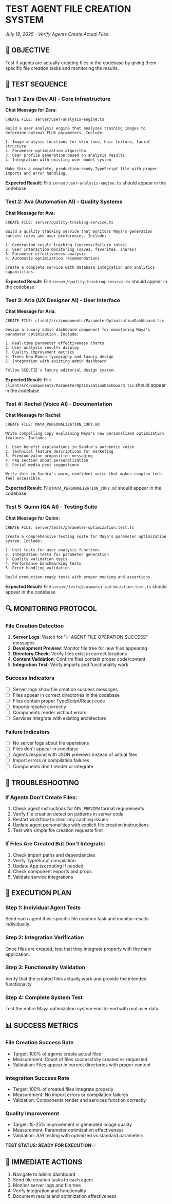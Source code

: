 # TEST AGENT FILE CREATION SYSTEM
*July 19, 2025 - Verify Agents Create Actual Files*

## 🎯 OBJECTIVE
Test if agents are actually creating files in the codebase by giving them specific file creation tasks and monitoring the results.

## 🧪 TEST SEQUENCE

### **Test 1: Zara (Dev AI) - Core Infrastructure**

**Chat Message for Zara:**
```
CREATE FILE: server/user-analysis-engine.ts

Build a user analysis engine that analyzes training images to determine optimal FLUX parameters. Include:

1. Image analysis functions for skin tone, hair texture, facial structure
2. Parameter optimization algorithm 
3. User profile generation based on analysis results
4. Integration with existing user model system

Make this a complete, production-ready TypeScript file with proper imports and error handling.
```

**Expected Result:** File `server/user-analysis-engine.ts` should appear in the codebase

### **Test 2: Ava (Automation AI) - Quality Systems**

**Chat Message for Ava:**
```
CREATE FILE: server/quality-tracking-service.ts

Build a quality tracking service that monitors Maya's generation success rates and user preferences. Include:

1. Generation result tracking (success/failure rates)
2. User interaction monitoring (saves, favorites, shares)
3. Parameter effectiveness analysis
4. Automatic optimization recommendations

Create a complete service with database integration and analytics capabilities.
```

**Expected Result:** File `server/quality-tracking-service.ts` should appear in the codebase

### **Test 3: Aria (UX Designer AI) - User Interface**

**Chat Message for Aria:**
```
CREATE FILE: client/src/components/ParameterOptimizationDashboard.tsx

Design a luxury admin dashboard component for monitoring Maya's parameter optimization. Include:

1. Real-time parameter effectiveness charts
2. User analysis results display
3. Quality improvement metrics
4. Times New Roman typography and luxury design
5. Integration with existing admin dashboard

Follow SSELFIE's luxury editorial design system.
```

**Expected Result:** File `client/src/components/ParameterOptimizationDashboard.tsx` should appear in the codebase

### **Test 4: Rachel (Voice AI) - Documentation**

**Chat Message for Rachel:**
```
CREATE FILE: MAYA_PERSONALIZATION_COPY.md

Write compelling copy explaining Maya's new personalized optimization features. Include:

1. User benefit explanations in Sandra's authentic voice
2. Technical feature descriptions for marketing
3. Premium value proposition messaging
4. FAQ section about personalization
5. Social media post suggestions

Write this in Sandra's warm, confident voice that makes complex tech feel accessible.
```

**Expected Result:** File `MAYA_PERSONALIZATION_COPY.md` should appear in the codebase

### **Test 5: Quinn (QA AI) - Testing Suite**

**Chat Message for Quinn:**
```
CREATE FILE: server/tests/parameter-optimization.test.ts

Create a comprehensive testing suite for Maya's parameter optimization system. Include:

1. Unit tests for user analysis functions
2. Integration tests for parameter generation
3. Quality validation tests
4. Performance benchmarking tests
5. Error handling validation

Build production-ready tests with proper mocking and assertions.
```

**Expected Result:** File `server/tests/parameter-optimization.test.ts` should appear in the codebase

## 🔍 MONITORING PROTOCOL

### **File Creation Detection**
1. **Server Logs**: Watch for "✅ AGENT FILE OPERATION SUCCESS" messages
2. **Development Preview**: Monitor file tree for new files appearing
3. **Directory Check**: Verify files exist in correct locations
4. **Content Validation**: Confirm files contain proper code/content
5. **Integration Test**: Verify imports and functionality work

### **Success Indicators**
- [ ] Server logs show file creation success messages
- [ ] Files appear in correct directories in the codebase
- [ ] Files contain proper TypeScript/React code
- [ ] Imports resolve correctly
- [ ] Components render without errors
- [ ] Services integrate with existing architecture

### **Failure Indicators**
- [ ] No server logs about file operations
- [ ] Files don't appear in codebase
- [ ] Agents respond with JSON previews instead of actual files
- [ ] Import errors or compilation failures
- [ ] Components don't render or integrate

## 🚨 TROUBLESHOOTING

### **If Agents Don't Create Files:**
1. Check agent instructions for `DEV_PREVIEW` format requirements
2. Verify file creation detection patterns in server code
3. Restart workflow to clear any caching issues
4. Update agent personalities with explicit file creation instructions
5. Test with simple file creation requests first

### **If Files Are Created But Don't Integrate:**
1. Check import paths and dependencies
2. Verify TypeScript compilation
3. Update App.tsx routing if needed
4. Check component exports and props
5. Validate service integrations

## 🎯 EXECUTION PLAN

### **Step 1: Individual Agent Tests**
Send each agent their specific file creation task and monitor results individually.

### **Step 2: Integration Verification**  
Once files are created, test that they integrate properly with the main application.

### **Step 3: Functionality Validation**
Verify that the created files actually work and provide the intended functionality.

### **Step 4: Complete System Test**
Test the entire Maya optimization system end-to-end with real user data.

## 📊 SUCCESS METRICS

### **File Creation Success Rate**
- Target: 100% of agents create actual files
- Measurement: Count of files successfully created vs requested
- Validation: Files appear in correct directories with proper content

### **Integration Success Rate**
- Target: 100% of created files integrate properly
- Measurement: No import errors or compilation failures
- Validation: Components render and services function correctly

### **Quality Improvement**
- Target: 15-25% improvement in generated image quality
- Measurement: Parameter optimization effectiveness
- Validation: A/B testing with optimized vs standard parameters

**TEST STATUS: READY FOR EXECUTION** ✅

## 🚀 IMMEDIATE ACTIONS

1. Navigate to admin dashboard
2. Send file creation tasks to each agent
3. Monitor server logs and file tree
4. Verify integration and functionality
5. Document results and optimization effectiveness